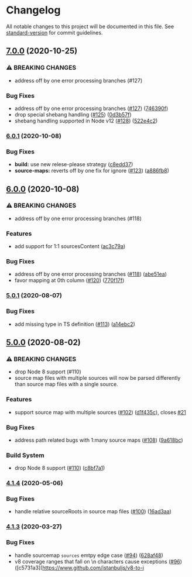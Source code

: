 # Changelog

All notable changes to this project will be documented in this file. See [standard-version](https://github.com/conventional-changelog/standard-version) for commit guidelines.

## [7.0.0](https://www.github.com/istanbuljs/v8-to-istanbul/compare/v6.0.1...v7.0.0) (2020-10-25)


### ⚠ BREAKING CHANGES

* address off by one error processing branches (#127)

### Bug Fixes

* address off by one error processing branches ([#127](https://www.github.com/istanbuljs/v8-to-istanbul/issues/127)) ([746390f](https://www.github.com/istanbuljs/v8-to-istanbul/commit/746390f871fb2d1c6ec9738892a605a9ea59af5c))
* drop special shebang handling ([#125](https://www.github.com/istanbuljs/v8-to-istanbul/issues/125)) ([0d3b57f](https://www.github.com/istanbuljs/v8-to-istanbul/commit/0d3b57f245003d934c0a824f1b6fe54dcebacdb7))
* shebang handling supported in Node v12 ([#128](https://www.github.com/istanbuljs/v8-to-istanbul/issues/128)) ([522e4c2](https://www.github.com/istanbuljs/v8-to-istanbul/commit/522e4c25e6693e31191b47fc5729b6aff9909ce3))

### [6.0.1](https://www.github.com/istanbuljs/v8-to-istanbul/compare/v6.0.0...v6.0.1) (2020-10-08)


### Bug Fixes

* **build:** use new relese-please strategy ([c8edd37](https://www.github.com/istanbuljs/v8-to-istanbul/commit/c8edd3741f803dd7485d01ee6f4fcf6a73570700))
* **source-maps:** reverts off by one fix for ignore ([#123](https://www.github.com/istanbuljs/v8-to-istanbul/issues/123)) ([a886fb8](https://www.github.com/istanbuljs/v8-to-istanbul/commit/a886fb82d7e2c5332c6e507e201a9378dda84f50))

## [6.0.0](https://www.github.com/istanbuljs/v8-to-istanbul/compare/v5.0.1...v6.0.0) (2020-10-08)


### ⚠ BREAKING CHANGES

* address off by one error processing branches (#118)

### Features

* add support for 1:1 sourcesContent ([ac3c79a](https://www.github.com/istanbuljs/v8-to-istanbul/commit/ac3c79a688665e9f3f05aafe9295a3d71a21267d))


### Bug Fixes

* address off by one error processing branches ([#118](https://www.github.com/istanbuljs/v8-to-istanbul/issues/118)) ([abe51ea](https://www.github.com/istanbuljs/v8-to-istanbul/commit/abe51ea344171c827a014a8c86b3d3a2be5370ce))
* favor mapping at 0th column ([#120](https://www.github.com/istanbuljs/v8-to-istanbul/issues/120)) ([770f17f](https://www.github.com/istanbuljs/v8-to-istanbul/commit/770f17f49e2bf323bdc26f55f91adfedcbb94e25))

### [5.0.1](https://www.github.com/istanbuljs/v8-to-istanbul/compare/v5.0.0...v5.0.1) (2020-08-07)


### Bug Fixes

* add missing type in TS definition ([#113](https://www.github.com/istanbuljs/v8-to-istanbul/issues/113)) ([a14ebc2](https://www.github.com/istanbuljs/v8-to-istanbul/commit/a14ebc2f3c71cb854dacb06490ea3e0f9bc17dbd))

## [5.0.0](https://www.github.com/istanbuljs/v8-to-istanbul/compare/v4.1.4...v5.0.0) (2020-08-02)


### ⚠ BREAKING CHANGES

* drop Node 8 support (#110)
* source map files with multiple sources will now be  parsed differently than  source map files with a single source.

### Features

* support source map with multiple sources ([#102](https://www.github.com/istanbuljs/v8-to-istanbul/issues/102)) ([d1f435c](https://www.github.com/istanbuljs/v8-to-istanbul/commit/d1f435cf183c510188ec5e43781d5bc10989a4e0)), closes [#21](https://www.github.com/istanbuljs/v8-to-istanbul/issues/21)


### Bug Fixes

* address path related bugs with 1:many source maps ([#108](https://www.github.com/istanbuljs/v8-to-istanbul/issues/108)) ([9a618bc](https://www.github.com/istanbuljs/v8-to-istanbul/commit/9a618bc374ef6e2205c26c5ebf728bc69f4a9288))


### Build System

* drop Node 8 support ([#110](https://www.github.com/istanbuljs/v8-to-istanbul/issues/110)) ([c8bf7a1](https://www.github.com/istanbuljs/v8-to-istanbul/commit/c8bf7a1bdcf8b911943bb1ffc97e401d979aa11f))

### [4.1.4](https://www.github.com/istanbuljs/v8-to-istanbul/compare/v4.1.3...v4.1.4) (2020-05-06)


### Bug Fixes

* handle relative sourceRoots in source map files ([#100](https://www.github.com/istanbuljs/v8-to-istanbul/issues/100)) ([16ad3aa](https://www.github.com/istanbuljs/v8-to-istanbul/commit/16ad3aabd6144e2bf15fb4065e697bf40d1caaf4))

### [4.1.3](https://www.github.com/istanbuljs/v8-to-istanbul/compare/v4.1.2...v4.1.3) (2020-03-27)


### Bug Fixes

* handle sourcemap `sources` emtpy edge case ([#94](https://www.github.com/istanbuljs/v8-to-istanbul/issues/94)) ([628af48](https://www.github.com/istanbuljs/v8-to-istanbul/commit/628af48e2f7ab279c52f4355c0ccb92ac16b2c1a))
* v8 coverage ranges that fall on \n characters cause exceptions ([#96](https://www.github.com/istanbuljs/v8-to-istanbul/issues/96)) ([c5731a3](https://www.github.com/istanbuljs/v8-to-i